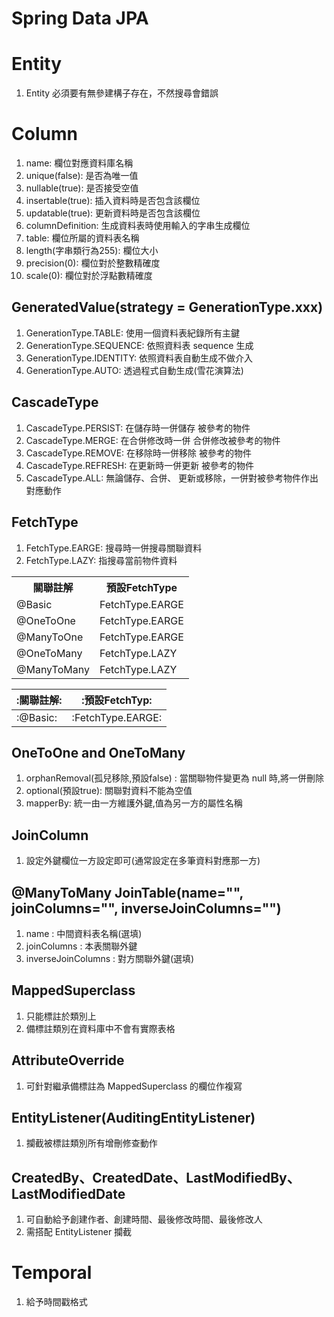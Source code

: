 # Spring Data JPA

# Entity
1. Entity 必須要有無參建構子存在，不然搜尋會錯誤

# Column
1. name: 欄位對應資料庫名稱
2. unique(false): 是否為唯一值
3. nullable(true): 是否接受空值
4. insertable(true): 插入資料時是否包含該欄位
5. updatable(true): 更新資料時是否包含該欄位
6. columnDefinition: 生成資料表時使用輸入的字串生成欄位
7. table: 欄位所屬的資料表名稱
8. length(字串類行為255): 欄位大小
9. precision(0): 欄位對於整數精確度
10. scale(0): 欄位對於浮點數精確度

## GeneratedValue(strategy = GenerationType.xxx)
1. GenerationType.TABLE: 使用一個資料表紀錄所有主鍵
2. GenerationType.SEQUENCE: 依照資料表 sequence 生成
3. GenerationType.IDENTITY: 依照資料表自動生成不做介入
4. GenerationType.AUTO: 透過程式自動生成(雪花演算法)

## CascadeType
1. CascadeType.PERSIST: 在儲存時一併儲存 被參考的物件
2. CascadeType.MERGE: 在合併修改時一併 合併修改被參考的物件
3. CascadeType.REMOVE: 在移除時一併移除 被參考的物件
4. CascadeType.REFRESH: 在更新時一併更新 被參考的物件
5. CascadeType.ALL: 無論儲存、合併、 更新或移除，一併對被參考物件作出對應動作

## FetchType
1. FetchType.EARGE: 搜尋時一併搜尋關聯資料
2. 	FetchType.LAZY: 指搜尋當前物件資料
<table>
  <tr>
    <th>關聯註解</th>
    <th>預設FetchType</th>
  </tr>
  <tr>
    <td>@Basic</td>
    <td>FetchType.EARGE</td>
  </tr>
  <tr>
    <td>@OneToOne</td>
    <td>FetchType.EARGE</td>
  </tr>
  <tr>
    <td>@ManyToOne</td>
    <td>FetchType.EARGE</td>
  </tr>
  <tr>
    <td>@OneToMany</td>
    <td>FetchType.LAZY</td>
  </tr>
  <tr>
    <td>@ManyToMany</td>
    <td>FetchType.LAZY</td>
  </tr>
</table>

| :關聯註解: | :預設FetchTyp:|
|-----------|---------------|
| :@Basic: | :FetchType.EARGE: |

## OneToOne and OneToMany
1. orphanRemoval(孤兒移除,預設false) : 當關聯物件變更為 null 時,將一併刪除
2. optional(預設true): 關聯對資料不能為空值
3. mapperBy: 統一由一方維護外鍵,值為另一方的屬性名稱

## JoinColumn
1. 設定外鍵欄位一方設定即可(通常設定在多筆資料對應那一方)

## @ManyToMany JoinTable(name="", joinColumns="", inverseJoinColumns="")
1. name : 中間資料表名稱(選填)
2. joinColumns : 本表關聯外鍵
3. inverseJoinColumns : 對方關聯外鍵(選填)

## MappedSuperclass
1. 只能標註於類別上
2. 備標註類別在資料庫中不會有實際表格

## AttributeOverride
1. 可針對繼承備標註為 MappedSuperclass 的欄位作複寫

## EntityListener(AuditingEntityListener)
1. 攔截被標註類別所有增刪修查動作

## CreatedBy、CreatedDate、LastModifiedBy、LastModifiedDate
1. 可自動給予創建作者、創建時間、最後修改時間、最後修改人
2. 需搭配 EntityListener 攔截

# Temporal
1. 給予時間戳格式
